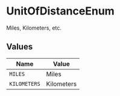 # UnitOfDistanceEnum

Miles, Kilometers, etc.


## Values

| Name         | Value        |
| ------------ | ------------ |
| `MILES`      | Miles        |
| `KILOMETERS` | Kilometers   |
